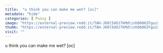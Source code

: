 ```yaml
---
title:  "u think you can make me wet? [oc]"
metadate: "hide"
categories: [ Pussy ]
image: "https://external-preview.redd.it/TAH-J60l5UOJ7kMdtinhD606IFguzXJCip9aGIJPXVM.jpg?auto=webp&s=063ee7e2ed7c85ab1f64d4ff793bbe3b11e006a8"
thumb: "https://external-preview.redd.it/TAH-J60l5UOJ7kMdtinhD606IFguzXJCip9aGIJPXVM.jpg?width=640&crop=smart&auto=webp&s=2b70c3c6a2af088133e51b78c80a1bdf0af12287"
visit: ""
---
```

u think you can make me wet? [oc]
